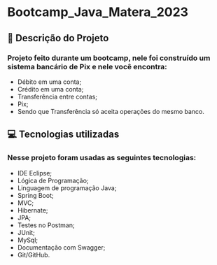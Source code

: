 # Bootcamp_Java_Matera_2023

<h2>📌 Descrição do Projeto </h2>
<h3>Projeto feito durante um bootcamp, nele foi construído um sistema bancário de Pix e nele você encontra: </h3>

- Débito em uma conta;
- Crédito em uma conta;
- Transferência entre contas;
- Pix;
- Sendo que Transferência só aceita operações do mesmo banco.

<h2>💻 Tecnologias utilizadas </h2>
<h3>Nesse projeto foram usadas as seguintes tecnologias: </h3>

- IDE Eclipse;
- Lógica de Programação;
- Linguagem de programação Java;
- Spring Boot;
- MVC;
- Hibernate;
- JPA;
- Testes no Postman;
- JUnit;
- MySql;
- Documentação com Swagger;
- Git/GitHub.
